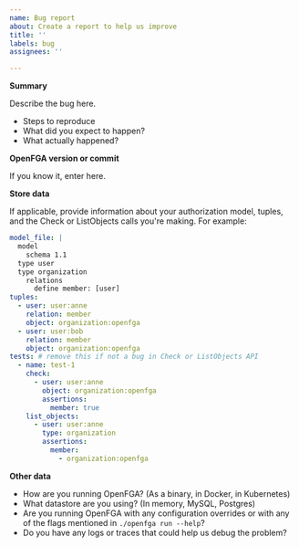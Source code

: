 ```yaml
---
name: Bug report
about: Create a report to help us improve
title: ''
labels: bug
assignees: ''

---
```


**Summary**

Describe the bug here.

- Steps to reproduce
- What did you expect to happen?
- What actually happened?

**OpenFGA version or commit**

If you know it, enter here.

**Store data**

If applicable, provide information about your authorization model, tuples, and the Check or ListObjects calls you're making. For example:

```yaml
model_file: |
  model
    schema 1.1
  type user
  type organization
    relations
      define member: [user]
tuples:
  - user: user:anne
    relation: member
    object: organization:openfga
  - user: user:bob
    relation: member
    object: organization:openfga
tests: # remove this if not a bug in Check or ListObjects API
  - name: test-1
    check:
      - user: user:anne
        object: organization:openfga
        assertions:
          member: true
    list_objects:
      - user: user:anne
        type: organization
        assertions:
          member:
            - organization:openfga
```

**Other data**

- How are you running OpenFGA? (As a binary, in Docker, in Kubernetes)
- What datastore are you using? (In memory, MySQL, Postgres)
- Are you running OpenFGA with any configuration overrides or with any of the flags mentioned in `./openfga run --help`?
- Do you have any logs or traces that could help us debug the problem?
